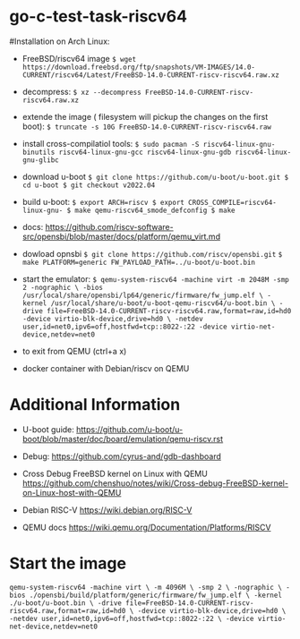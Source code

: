 # go-c-test-task-riscv64

#Installation on Arch Linux:
- FreeBSD/riscv64 image
`$ wget https://download.freebsd.org/ftp/snapshots/VM-IMAGES/14.0-CURRENT/riscv64/Latest/FreeBSD-14.0-CURRENT-riscv-riscv64.raw.xz`
- decompress:
`$ xz --decompress FreeBSD-14.0-CURRENT-riscv-riscv64.raw.xz`
- extende the image ( filesystem will pickup the changes on the first boot):
`$ truncate -s 10G FreeBSD-14.0-CURRENT-riscv-riscv64.raw`
- install cross-compilatiol tools:
`$ sudo pacman -S riscv64-linux-gnu-binutils riscv64-linux-gnu-gcc riscv64-linux-gnu-gdb riscv64-linux-gnu-glibc`
- download u-boot
`
$ git clone https://github.com/u-boot/u-boot.git
$ cd u-boot
$ git checkout v2022.04
`
- build u-boot:
`
$ export ARCH=riscv
$ export CROSS_COMPILE=riscv64-linux-gnu-
$ make qemu-riscv64_smode_defconfig
$ make
`

- docs: https://github.com/riscv-software-src/opensbi/blob/master/docs/platform/qemu_virt.md
- dowload opnsbi
`$ git clone https://github.com/riscv/opensbi.git`
`$ make PLATFORM=generic FW_PAYLOAD_PATH=../u-boot/u-boot.bin`
- start the emulator:
`$ qemu-system-riscv64 -machine virt -m 2048M -smp 2 -nographic \
    -bios /usr/local/share/opensbi/lp64/generic/firmware/fw_jump.elf \
    -kernel /usr/local/share/u-boot/u-boot-qemu-riscv64/u-boot.bin \
    -drive file=FreeBSD-14.0-CURRENT-riscv-riscv64.raw,format=raw,id=hd0 -device virtio-blk-device,drive=hd0 \
    -netdev user,id=net0,ipv6=off,hostfwd=tcp::8022-:22 -device virtio-net-device,netdev=net0`
- to exit from QEMU (ctrl+a x)
- docker container with Debian/riscv on QEMU

# Additional Information
- U-boot guide:
https://github.com/u-boot/u-boot/blob/master/doc/board/emulation/qemu-riscv.rst

- Debug:
https://github.com/cyrus-and/gdb-dashboard

- Cross Debug FreeBSD kernel on Linux with QEMU
https://github.com/chenshuo/notes/wiki/Cross-debug-FreeBSD-kernel-on-Linux-host-with-QEMU

- Debian RISC-V
https://wiki.debian.org/RISC-V

- QEMU docs
https://wiki.qemu.org/Documentation/Platforms/RISCV

# Start the image
`
qemu-system-riscv64 -machine virt \
-m 4096M \
-smp 2 \
-nographic \
-bios ./opensbi/build/platform/generic/firmware/fw_jump.elf \
-kernel ./u-boot/u-boot.bin \
-drive file=FreeBSD-14.0-CURRENT-riscv-riscv64.raw,format=raw,id=hd0 \
-device virtio-blk-device,drive=hd0 \
-netdev user,id=net0,ipv6=off,hostfwd=tcp::8022-:22 \
-device virtio-net-device,netdev=net0
`
